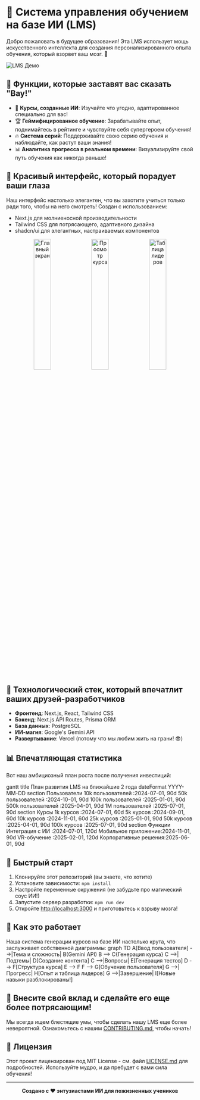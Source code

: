 # 🚀 Система управления обучением на базе ИИ (LMS)

Добро пожаловать в будущее образования! Эта LMS использует мощь искусственного интеллекта для создания персонализированного опыта обучения, который взорвет ваш мозг. 🤯

![LMS Демо](https://your-demo-gif-url.gif)

## 🌟 Функции, которые заставят вас сказать "Вау!"

- 🧠 **Курсы, созданные ИИ**: Изучайте что угодно, адаптированное специально для вас!
- 🏆 **Геймифицированное обучение**: Зарабатывайте опыт, поднимайтесь в рейтинге и чувствуйте себя супергероем обучения!
- 🔥 **Система серий**: Поддерживайте свою серию обучения и наблюдайте, как растут ваши знания!
- 📊 **Аналитика прогресса в реальном времени**: Визуализируйте свой путь обучения как никогда раньше!

## 🎨 Красивый интерфейс, который порадует ваши глаза

Наш интерфейс настолько элегантен, что вы захотите учиться только ради того, чтобы на него смотреть! Создан с использованием:

- Next.js для молниеносной производительности
- Tailwind CSS для потрясающего, адаптивного дизайна
- shadcn/ui для элегантных, настраиваемых компонентов

<div align="center">
  <img src="https://via.placeholder.com/300x200.png?text=Главный+экран" alt="Главный экран" width="30%">
  <img src="https://via.placeholder.com/300x200.png?text=Просмотр+курса" alt="Просмотр курса" width="30%">
  <img src="https://via.placeholder.com/300x200.png?text=Таблица+лидеров" alt="Таблица лидеров" width="30%">
</div>

## 🧪 Технологический стек, который впечатлит ваших друзей-разработчиков

- **Фронтенд**: Next.js, React, Tailwind CSS
- **Бэкенд**: Next.js API Routes, Prisma ORM
- **База данных**: PostgreSQL
- **ИИ-магия**: Google's Gemini API
- **Развертывание**: Vercel (потому что мы любим жить на грани! 😎)

## 📊 Впечатляющая статистика

Вот наш амбициозный план роста после получения инвестиций:

gantt
    title План развития LMS на ближайшие 2 года
    dateFormat  YYYY-MM-DD
    section Пользователи
    10k пользователей   :2024-07-01, 90d
    50k пользователей   :2024-10-01, 90d
    100k пользователей  :2025-01-01, 90d
    500k пользователей  :2025-04-01, 90d
    1M пользователей    :2025-07-01, 90d
    section Курсы
    1k курсов           :2024-07-01, 60d
    5k курсов           :2024-09-01, 60d
    10k курсов          :2024-11-01, 60d
    25k курсов          :2025-01-01, 90d
    50k курсов          :2025-04-01, 90d
    100k курсов         :2025-07-01, 90d
    section Функции
    Интеграция с ИИ     :2024-07-01, 120d
    Мобильное приложение:2024-11-01, 90d
    VR-обучение         :2025-02-01, 120d
    Корпоративные решения:2025-06-01, 90d


## 🚀 Быстрый старт

1. Клонируйте этот репозиторий (вы знаете, что хотите)
2. Установите зависимости: `npm install`
3. Настройте переменные окружения (не забудьте про магический соус ИИ!)
4. Запустите сервер разработки: `npm run dev`
5. Откройте [http://localhost:3000](http://localhost:3000) и приготовьтесь к взрыву мозга!

## 🧠 Как это работает

Наша система генерации курсов на базе ИИ настолько крута, что заслуживает собственной диаграммы:
graph TD
    A[Ввод пользователя] -->|Тема и сложность| B(Gemini API)
    B --> C{Генерация курса}
    C -->|Подтемы| D[Создание контента]
    C -->|Вопросы| E[Генерация тестов]
    D --> F[Структура курса]
    E --> F
    F --> G[Обучение пользователя]
    G -->|Прогресс| H[Опыт и таблица лидеров]
    G -->|Завершение| I[Новые навыки разблокированы!]


## 🌈 Внесите свой вклад и сделайте его еще более потрясающим!

Мы всегда ищем блестящие умы, чтобы сделать нашу LMS еще более невероятной. Ознакомьтесь с нашим [CONTRIBUTING.md](CONTRIBUTING.md), чтобы начать!

## 📜 Лицензия

Этот проект лицензирован под MIT License - см. файл [LICENSE.md](LICENSE.md) для подробностей. Используйте мудро, и да пребудет с вами сила обучения!

---

<div align="center">
  <strong>Создано с ❤️ энтузиастами ИИ для пожизненных учеников</strong>
</div>